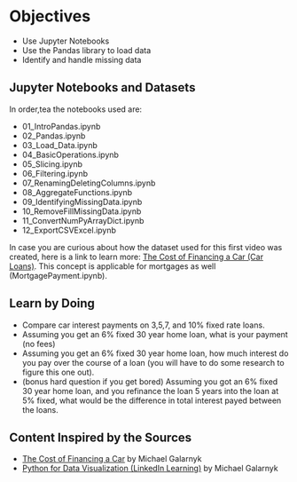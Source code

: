 # Objectives
- Use Jupyter Notebooks
- Use the Pandas library to load data
- Identify and handle missing data

## Jupyter Notebooks and Datasets

In order,tea the notebooks used are: 

- 01_IntroPandas.ipynb
- 02_Pandas.ipynb
- 03_Load_Data.ipynb
- 04_BasicOperations.ipynb
- 05_Slicing.ipynb
- 06_Filtering.ipynb
- 07_RenamingDeletingColumns.ipynb
- 08_AggregateFunctions.ipynb
- 09_IdentifyingMissingData.ipynb
- 10_RemoveFillMissingData.ipynb
- 11_ConvertNumPyArrayDict.ipynb
- 12_ExportCSVExcel.ipynb

In case you are curious about how the dataset used for this first video was created, here is a link to learn more: [The Cost of Financing a Car (Car Loans)](https://medium.com/towards-data-science/the-cost-of-financing-a-new-car-car-loans-c00997f1aee). This concept is applicable for mortgages as well (MortgagePayment.ipynb).

## Learn by Doing
- Compare car interest payments on 3,5,7, and 10% fixed rate loans. 
- Assuming you get an 6% fixed 30 year home loan, what is your payment (no fees)
- Assuming you get an 6% fixed 30 year home loan, how much interest do you pay over the course of a loan (you will have to do some research to figure this one out).
- (bonus hard question if you get bored) Assuming you got an 6% fixed 30 year home loan, and you refinance the loan 5 years into the loan at 5% fixed, what would be the difference in total interest payed between the loans. 

## Content Inspired by the Sources

- [The Cost of Financing a Car](https://medium.com/towards-data-science/the-cost-of-financing-a-new-car-car-loans-c00997f1aee?source=friends_link&sk=6f006d48fb46dbd82e52db2ec3b12890) by Michael Galarnyk
- [Python for Data Visualization (LinkedIn Learning)](https://www.linkedin.com/learning-login/share?account=2163426&forceAccount=false&redirect=https%3A%2F%2Fwww.linkedin.com%2Flearning%2Fpython-for-data-visualization-2023%3Ftrk%3Dshare_ent_url%26shareId%3DDGcmsACFQiarZzlJgzHfzQ%253D%253D) by Michael Galarnyk 
